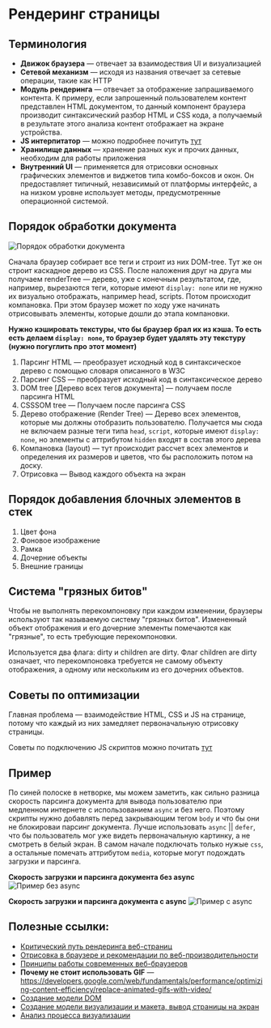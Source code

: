 # Рендеринг страницы

## Терминология

* **Движок браузера** — отвечает за взаимодествия UI и визуализацией
* **Сетевой механизм** — исходя из названия отвечает за сетевые операции, такие как HTTP
* **Модуль рендеринга** — отвечает за отображение запрашиваемого контента. К примеру, если запрошенный пользователем контент представлен HTML документом, то данный компонент браузера производит синтаксический разбор HTML и CSS кода, а получаемый в результате этого анализа контент отображает на экране устройства.
* **JS интерпитатор** — можно подробнее почитуть [тут](https://github.com/evless/topics/blob/master/engine/README.md)
* **Хранилище данных** — хранение разных кук и прочих данных, необходим для работы приложения
* **Внутренний UI** — применяется для отрисовки основных графических элементов и виджетов типа комбо-боксов и окон. Он предоставляет типичный, независимый от платформы интерфейс, а на низком уровне использует методы, предусмотренные операционной системой.

## Порядок обработки документа

![Порядок обработки документа](https://developers.google.com/web/fundamentals/performance/critical-rendering-path/images/render-tree-construction.png)

Сначала браузер собирает все теги и строит из них DOM-tree. Тут же он строит каскадное дерево из CSS. После наложения друг на друга мы получаем renderTree — дерево, уже с конечным результатом, где, например, вырезаются теги, которые имеют `display: none` или не нужно их визуально отображать, например head, scripts. Потом происходит компановка. При этом браузер может по ходу уже начинать отрисовывать элементы, которые дошли до этапа компановки.

**Нужно кэшировать текстуры, что бы браузер брал их из кэша. То есть есть делаем `display: none`, то браузер будет удалять эту текстуру (нужно погуглить про этот момент)**

1. Парсинг HTML — преобразует исходный код в синтаксическое дерево с помощью словаря описанного в W3C
1. Парсинг CSS — преобразует исходный код в синтаксическое дерево
1. DOM tree [Дерево всех тегов документа] — получаем после парсинга HTML
1. CSSSOM tree — Получаем после парсинга CSS
1. Дерево отображение (Render Tree) — Дерево всех элементов, которые мы должны отобразить пользователю. Получается мы сюда не включаем разные теги типа `head`, `script`, которые имеют `display: none`, но элементы с аттрибутом `hidden` входят в состав этого дерева
1. Компановка (layout) — тут происходит рассчет всех элементов и определения их размеров и цветов, что бы расположить потом на доску.
1. Отрисовка — Вывод каждого объекта на экран

## Порядок добавления блочных элементов в стек
1. Цвет фона
1. Фоновое изображение
1. Рамка
1. Дочерние объекты
1. Внешние границы

## Система "грязных битов"
Чтобы не выполнять перекомпоновку при каждом изменении, браузеры используют так называемую систему "грязных битов". Измененный объект отображения и его дочерние элементы помечаются как "грязные", то есть требующие перекомпоновки.

Используется два флага: dirty и children are dirty. Флаг children are dirty означает, что перекомпоновка требуется не самому объекту отображения, а одному или нескольким из его дочерних объектов.

## Советы по оптимизации
Главная проблема — взаимодействие HTML, CSS и JS на странице, потому что каждый из них замедляет первоначальную отрисовку страницы.

Советы по подключению JS скриптов можно почитать [тут](https://github.com/evless/topics/blob/master/browser/defer-async/README.md)

## Пример
По синей полоске в нетворке, мы можем заметить, как сильно разница скорость парсинга документа для вывода пользователю при медленном интернете с использованием `async` и без него. Поэтому скрипты нужно добавлять перед закрывающим тегом `body` и что бы они не блокироваи парсинг документа. Лучше использовать `async` || `defer`, что бы пользователь мог уже видеть первоначальную картинку, а не смотреть в белый экран. В самом начале подключать только нужые `css`, а остальные помечать аттрибутом `media`, которые могут подождать загрузки и парсинга.

**Скорость загрузки и парсинга документа без async**
![Пример без async](http://s.csssr.ru/U7RQKLD4J/2019-05-28-22-57-49-vx39q.jpg)

**Скорость загрузки и парсинга документа с async**
![Пример с async](http://s.csssr.ru/U7RQKLD4J/2019-05-28-22-56-27-xlrzs.jpg)

## Полезные ссылки:
* [Критический путь рендеринга веб-страниц](https://habr.com/ru/post/262239/)
* [Отрисовка в браузере и рекомендации по веб-производительности](https://www.cat-in-web.ru/otrisovka-v-brauzere-i-rekomendatsii-po-veb-proizvoditelnosti/)
* [Принципы работы современных веб-браузеров](https://www.html5rocks.com/ru/tutorials/internals/howbrowserswork/)
* **Почему не стоит использовать GIF** — https://developers.google.com/web/fundamentals/performance/optimizing-content-efficiency/replace-animated-gifs-with-video/
* [Создание модели DOM](https://developers.google.com/web/fundamentals/performance/critical-rendering-path/constructing-the-object-model)
* [Создание модели визуализации и макета, вывод страницы на экран](https://developers.google.com/web/fundamentals/performance/critical-rendering-path/render-tree-construction)
* [Анализ процесса визуализации](https://developers.google.com/web/fundamentals/performance/critical-rendering-path/analyzing-crp)